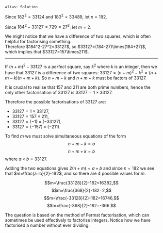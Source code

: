 ````
alias: Solution
````
Since $182^2=33124$ and $183^2=33489$, let $n=182$.

Since $184^2-33127=729=27^2$, let $m=2$.

<div class="chalk">
We might notice that we have a difference of two squares, which is often helpful for factorising something.
</div>
Therefore $184^2-27^2=33127$, so $33127=(184-27)\times(184+27)$, which implies that $33127=157\times211$.

* * *

If $(n+m)^2 - 33127$ is a perfect square, say $k^2$ where $k$ is an integer, then we have that $33127$ is a difference of two squares: $33127 = (n+m)^2 - k^2 = (n+m-k)(n+m+k)$.  So $n+m-k$ and $n+m+k$ must be factors of $33127$.

It is crucial to realise that $157$ and $211$ are both prime numbers, hence the only other factorisation of $33127$ is $33127=1\times33127$.

Therefore the possible factorisations of $33127$ are:

* $33127=1 \times 33127$,
* $33127=157 \times 211$,
* $33127=(-1) \times (-33127)$,
* $33127=(-157) \times (-211)$.

To find $m$ we must solve simultaneous equations of the form
$$n+m-k=a$$
$$n+m+k=b$$
where $a \times b=33127$.

Adding the two equations gives $2(n+m)=a+b$ and since $n=182$ we see that $m=\frac{a+b}{2}-182$, and so there are $4$ possible values for $m$:

$$m=\frac{33128}{2}-182=16382,$$
$$m=\frac{368}{2}-182=2,$$
$$m=\frac{-33128}{2}-182=16746,$$
$$m=\frac{-368}{2}-182=-366.$$

The question is based on the method of Fermat factorisation, which can sometimes be used effectively to factorise integers. Notice how we have factorised a number without ever dividing.

